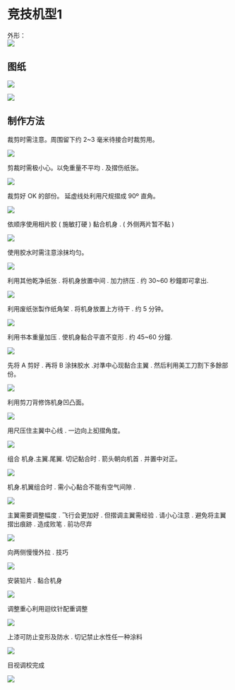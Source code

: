 # 竞技机型1

外形：     
![](001.gif)

## 图纸
![](002.jpeg)

![](003.jpeg)

## 制作方法

裁剪时需注意。周围留下约 2~3 毫米待接合时裁剪用。

![](ps04.gif)

剪裁时需极小心。以免重量不平均 . 及摺伤纸张。

![](ps05.gif)

裁剪好 OK 的部份。 延虚线处利用尺规摺成 90º 直角。

![](ps06.gif)

依顺序使用相片胶 ( 施敏打硬 ) 黏合机身 . ( 外侧两片暂不黏 )

![](ps07.gif)

使用胶水时需注意涂抹均匀。

![](ps08.gif)

利用其他乾净纸张 . 将机身放置中间 . 加力挤压 . 约 30~60 秒鐘即可拿出.

![](ps09.gif)

利用废纸张製作纸角架 . 将机身放置上方待干 . 约 5 分钟。

![](ps10.gif)

利用书本重量加压 . 使机身黏合平直不变形 . 约 45~60 分鐘.

![](ps11.gif)

先将 A 剪好 . 再将 B 涂抹胶水 .对準中心现黏合主翼 . 然后利用美工刀割下多餘部份。

![](ps12.gif)

利用剪刀背修饰机身凹凸面。

![](ps13.gif)

用尺压住主翼中心线 . 一边向上抝摺角度。

![](ps14.gif)

组合 机身.主翼.尾翼. 切记黏合时 . 箭头朝向机首 . 并置中对正。

![](ps15.gif)

机身.机翼组合时 . 需小心黏合不能有空气间隙 .

![](ps16.gif)

主翼需要调整幅度 . 飞行会更加好 . 但摺调主翼需经验 . 请小心注意 . 避免将主翼摺出痕跡 . 造成败笔 . 前功尽弃

![](ps17.gif)

向两侧慢慢外拉 . 技巧

![](ps18.gif)

安装铅片 . 黏合机身

![](ps19.gif)

调整重心利用迴纹针配重调整

![](ps20.gif)

上漆可防止变形及防水 . 切记禁止水性任一种涂料

![](ps21.gif)

目视调校完成

![](ps22.gif)
